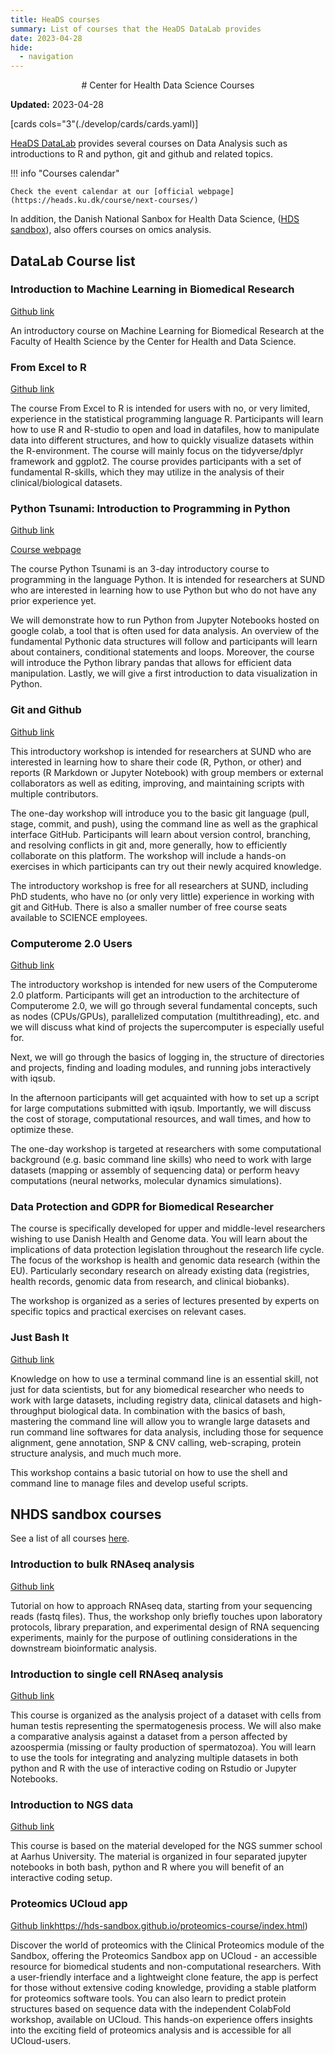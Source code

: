 ```yaml
---
title: HeaDS courses
summary: List of courses that the HeaDS DataLab provides
date: 2023-04-28
hide:
  - navigation
---
```


<!--
# Put above to hide navigation (left), toc (right) or footer (bottom)

hide:
  - navigation 
  - toc
  - footer 

# You should hide the navigation if there are no subsections
# You should hide the Table of Contents if there are no important titles
-->

<center>
# Center for Health Data Science Courses
</center>

**Updated:** 2023-04-28

[cards cols="3"(./develop/cards/cards.yaml)]

[HeaDS DataLab](https://heads.ku.dk/datalab/) provides several courses on Data Analysis such as introductions to R and python, git and github and related topics. 

!!! info "Courses calendar"

    Check the event calendar at our [official webpage](https://heads.ku.dk/course/next-courses/)   

In addition, the Danish National Sanbox for Health Data Science, ([HDS sandbox](https://hds-sandbox.github.io/)), also offers courses on omics analysis.

## DataLab Course list

### Introduction to Machine Learning in Biomedical Research

[Github link](https://github.com/Center-for-Health-Data-Science/IntroToML)

An introductory course on Machine Learning for Biomedical Research at the Faculty of Health Science by the Center for Health and Data Science.

### From Excel to R

[Github link](https://github.com/Center-for-Health-Data-Science/FromExceltoR)

The course From Excel to R is intended for users with no, or very limited, experience in the statistical programming language R. Participants will learn how to use R and R-studio to open and load in datafiles, how to manipulate data into different structures, and how to quickly visualize datasets within the R-environment. The course will mainly focus on the tidyverse/dplyr framework and ggplot2. The course provides participants with a set of fundamental R-skills, which they may utilize in the analysis of their clinical/biological datasets.

### Python Tsunami: Introduction to Programming in Python

[Github link](https://github.com/Center-for-Health-Data-Science/PythonTsunami)

[Course webpage](https://center-for-health-data-science.github.io/PythonTsunami/)

The course Python Tsunami is an 3-day introductory course to programming in the language Python. It is intended for researchers at SUND who are interested in learning how to use Python but who do not have any prior experience yet.

We will demonstrate how to run Python from Jupyter Notebooks hosted on google colab, a tool that is often used for data analysis. An overview of the fundamental Pythonic data structures will follow and participants will learn about containers, conditional statements and loops. Moreover, the course will introduce the Python library pandas that allows for efficient data manipulation. Lastly, we will give a first introduction to data visualization in Python.

### Git and Github

[Github link](https://github.com/Center-for-Health-Data-Science/git-GitHub-workshop)

This introductory workshop is intended for researchers at SUND who are interested in learning how to share their code (R, Python, or other) and reports (R Markdown or Jupyter Notebook) with group members or external collaborators as well as editing, improving, and maintaining scripts with multiple contributors. 

The one-day workshop will introduce you to the basic git language (pull, stage, commit, and push), using the command line as well as the graphical interface GitHub. Participants will learn about version control, branching, and resolving conflicts in git and, more generally, how to efficiently collaborate on this platform. The workshop will include a hands-on exercises in which participants can try out their newly acquired knowledge.

The introductory workshop is free for all researchers at SUND, including PhD students, who have no (or only very little) experience in working with git and GitHub. There is also a smaller number of free course seats available to SCIENCE employees. 

### Computerome 2.0 Users

[Github link](https://github.com/Center-for-Health-Data-Science/Computerome2.0Workshop)

The introductory workshop is intended for new users of the Computerome 2.0 platform. Participants will get an introduction to the architecture of Computerome 2.0, we will go through several fundamental concepts, such as nodes (CPUs/GPUs), parallelized computation (multithreading), etc. and we will discuss what kind of projects the supercomputer is especially useful for.

Next, we will go through the basics of logging in, the structure of directories and projects, finding and loading modules, and running jobs interactively with iqsub.

In the afternoon participants will get acquainted with how to set up a script for large computations submitted with iqsub. Importantly, we will discuss the cost of storage, computational resources, and wall times, and how to optimize these.

The one-day workshop is targeted at researchers with some computational background (e.g. basic command line skills) who need to work with large datasets (mapping or assembly of sequencing data) or perform heavy computations (neural networks, molecular dynamics simulations).

### Data Protection and GDPR for Biomedical Researcher
The course is specifically developed for upper and middle-level researchers wishing to use Danish Health and Genome data. You will learn about the implications of data protection legislation throughout the research life cycle. The focus of the workshop is health and genomic data research (within the EU). Particularly secondary research on already existing data (registries, health records, genomic data from research, and clinical biobanks).

The workshop is organized as a series of lectures presented by experts on specific topics and practical exercises on relevant cases.

### Just Bash It

[Github link](https://github.com/Center-for-Health-Data-Science/Just-Bash-It)

Knowledge on how to use a terminal command line is an essential skill, not just for data scientists, but for any biomedical researcher who needs to work with large datasets, including registry data, clinical datasets and high-throughput biological data. In combination with the basics of bash, mastering the command line will allow you to wrangle large datasets and run command line softwares for data analysis, including those for sequence alignment, gene annotation, SNP & CNV calling, web-scraping, protein structure analysis, and much much more.

This workshop contains a basic tutorial on how to use the shell and command line to manage files and develop useful scripts.

## NHDS sandbox courses

See a list of all courses [here](https://hds-sandbox.github.io/modules/index.html). 

### Introduction to bulk RNAseq analysis 

[Github link](https://hds-sandbox.github.io/bulk_RNAseq_course/)

Tutorial on how to approach RNAseq data, starting from your sequencing reads (fastq files). Thus, the workshop only briefly touches upon laboratory protocols, library preparation, and experimental design of RNA sequencing experiments, mainly for the purpose of outlining considerations in the downstream bioinformatic analysis.

### Introduction to single cell RNAseq analysis

[Github link](https://hds-sandbox.github.io/scRNASeq_course/)

This course is organized as the analysis project of a dataset with cells from human testis representing the spermatogenesis process. We will also make a comparative analysis against a dataset from a person affected by azoospermia (missing or faulty production of spermatozoa). You will learn to use the tools for integrating and analyzing multiple datasets in both python and R with the use of interactive coding on Rstudio or Jupyter Notebooks.

### Introduction to NGS data

[Github link](https://hds-sandbox.github.io/NGS_summer_course_Aarhus/)

This course is based on the material developed for the NGS summer school at Aarhus University. The material is organized in four separated jupyter notebooks in both bash, python and R where you will benefit of an interactive coding setup.

### Proteomics UCloud app

[Github link](https://hds-sandbox.github.io/NGS_summer_course_Aarhus/)https://hds-sandbox.github.io/proteomics-course/index.html)

Discover the world of proteomics with the Clinical Proteomics module of the Sandbox, offering the Proteomics Sandbox app on UCloud - an accessible resource for biomedical students and non-computational researchers. With a user-friendly interface and a lightweight clone feature, the app is perfect for those without extensive coding knowledge, providing a stable platform for proteomics software tools. You can also learn to predict protein structures based on sequence data with the independent ColabFold workshop, available on UCloud. This hands-on experience offers insights into the exciting field of proteomics analysis and is accessible for all UCloud-users.

